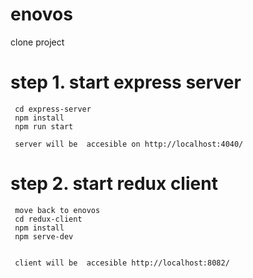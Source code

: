 # enovos
clone project 
# step 1. start express server
     cd express-server
     npm install
     npm run start
     
     server will be  accesible on http://localhost:4040/
# step 2. start redux client 
     move back to enovos
     cd redux-client
     npm install
     npm serve-dev
     
     
     client will be  accesible http://localhost:8082/
